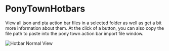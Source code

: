 # PonyTownHotbars
View all json and pta action bar files in a selected folder as well as get a bit more information about them. At the click of a button, you can also copy the file path to paste into the pony town action bar import file window.

![Hotbar Normal View](https://puu.sh/I9tVZ/c81ed26d4d.png)
